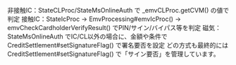 
非接触IC：StateCLProc/StateMsOnlineAuth で _emvCLProc.getCVM() の値で判定
接触IC：StateIcProc → EmvProcessing#emvIcProc() → emvCheckCardholderVerifyResult() でPIN/サイン/バイパス等を判定
磁気：StateMsOnlineAuth でIC/CL以外の場合に、金額や条件で CreditSettlement#setSignatureFlag() で署名要否を設定
どの方式も最終的には CreditSettlement#setSignatureFlag() で「サイン要否」を管理しています。

